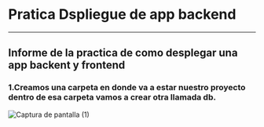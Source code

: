 # Pratica Dspliegue de app backend
***
## Informe de la practica de como desplegar una app backent y frontend
### 1.Creamos una carpeta en donde va a estar nuestro proyecto dentro de esa carpeta vamos a crear otra llamada db.
![Captura de pantalla (1)](https://user-images.githubusercontent.com/91167276/204599362-c6848133-64b5-434d-89d2-c4aa31734860.png)
